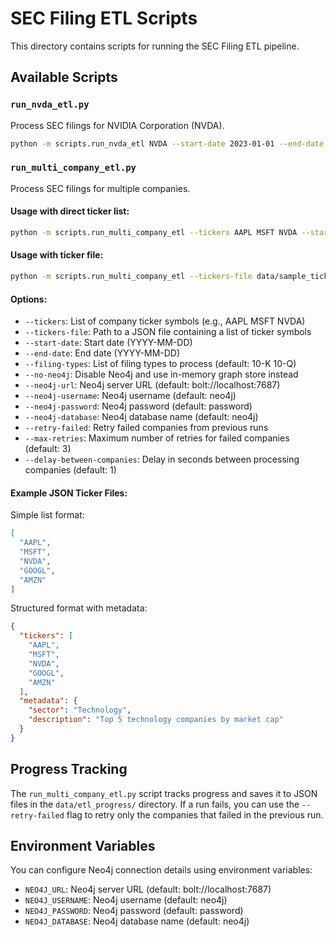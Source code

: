 # SEC Filing ETL Scripts

This directory contains scripts for running the SEC Filing ETL pipeline.

## Available Scripts

### `run_nvda_etl.py`

Process SEC filings for NVIDIA Corporation (NVDA).

```bash
python -m scripts.run_nvda_etl NVDA --start-date 2023-01-01 --end-date 2023-12-31 --filing-types 10-K 10-Q
```

### `run_multi_company_etl.py`

Process SEC filings for multiple companies.

#### Usage with direct ticker list:

```bash
python -m scripts.run_multi_company_etl --tickers AAPL MSFT NVDA --start-date 2023-01-01 --end-date 2023-12-31 --filing-types 10-K 10-Q
```

#### Usage with ticker file:

```bash
python -m scripts.run_multi_company_etl --tickers-file data/sample_tickers.json --start-date 2023-01-01 --end-date 2023-12-31 --filing-types 10-K 10-Q
```

#### Options:

- `--tickers`: List of company ticker symbols (e.g., AAPL MSFT NVDA)
- `--tickers-file`: Path to a JSON file containing a list of ticker symbols
- `--start-date`: Start date (YYYY-MM-DD)
- `--end-date`: End date (YYYY-MM-DD)
- `--filing-types`: List of filing types to process (default: 10-K 10-Q)
- `--no-neo4j`: Disable Neo4j and use in-memory graph store instead
- `--neo4j-url`: Neo4j server URL (default: bolt://localhost:7687)
- `--neo4j-username`: Neo4j username (default: neo4j)
- `--neo4j-password`: Neo4j password (default: password)
- `--neo4j-database`: Neo4j database name (default: neo4j)
- `--retry-failed`: Retry failed companies from previous runs
- `--max-retries`: Maximum number of retries for failed companies (default: 3)
- `--delay-between-companies`: Delay in seconds between processing companies (default: 1)

#### Example JSON Ticker Files:

Simple list format:
```json
[
  "AAPL",
  "MSFT",
  "NVDA",
  "GOOGL",
  "AMZN"
]
```

Structured format with metadata:
```json
{
  "tickers": [
    "AAPL",
    "MSFT",
    "NVDA",
    "GOOGL",
    "AMZN"
  ],
  "metadata": {
    "sector": "Technology",
    "description": "Top 5 technology companies by market cap"
  }
}
```

## Progress Tracking

The `run_multi_company_etl.py` script tracks progress and saves it to JSON files in the `data/etl_progress/` directory. If a run fails, you can use the `--retry-failed` flag to retry only the companies that failed in the previous run.

## Environment Variables

You can configure Neo4j connection details using environment variables:

- `NEO4J_URL`: Neo4j server URL (default: bolt://localhost:7687)
- `NEO4J_USERNAME`: Neo4j username (default: neo4j)
- `NEO4J_PASSWORD`: Neo4j password (default: password)
- `NEO4J_DATABASE`: Neo4j database name (default: neo4j)

